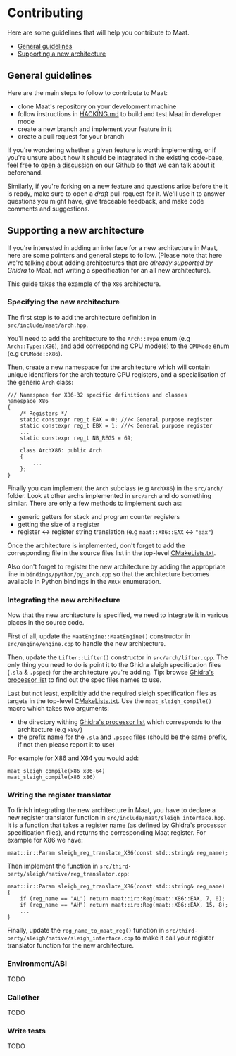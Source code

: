 # Contributing

Here are some guidelines that will help you contribute to Maat.

- [General guidelines](#general-guidelines)
- [Supporting a new architecture](#support-new-arch)

## General guidelines

Here are the main steps to follow to contribute to Maat:

- clone Maat's repository on your development machine
- follow instructions in [HACKING.md](./HACKING.md) to build and test Maat in developer mode
- create a new branch and implement your feature in it
- create a pull request for your branch

If you're wondering whether a given feature is worth implementing, or if you're unsure about how it should be integrated in the existing code-base, feel free to [open a discussion](https://github.com/trailofbits/maat/discussions) on our Github so that we can talk about it beforehand.

Similarly, if you're forking on a new feature and questions arise before the it is ready, make sure to open a _draft_ pull request for it. We'll use it to answer questions you might have, give traceable feedback, and make code comments and suggestions.


## <a name="support-new-arch"></a> Supporting a new architecture

If you're interested in adding an interface for a new architecture in Maat, here are some pointers and general steps to follow. (Please note that here we're talking about adding architectures that are _already supported by Ghidra_ to Maat, not writing a specification for an all new architecture).

This guide takes the example of the `X86` architecture.

### Specifying the new architecture

The first step is to add the architecture definition in `src/include/maat/arch.hpp`.

You'll need to add the architecture to the `Arch::Type` enum (e.g `Arch::Type::X86`), and add
corresponding CPU mode(s) to the `CPUMode` enum (e.g `CPUMode::X86`).

Then, create a new namespace for the architecture which will contain unique identifiers for the architecture CPU registers, and a specialisation of the generic `Arch` class:

```
/// Namespace for X86-32 specific definitions and classes
namespace X86
{
    /* Registers */
    static constexpr reg_t EAX = 0; ///< General purpose register
    static constexpr reg_t EBX = 1; ///< General purpose register
    ...
    static constexpr reg_t NB_REGS = 69;

    class ArchX86: public Arch
    {
        ...
    };
}
```

Finally you can implement the `Arch` subclass (e.g `ArchX86`) in the `src/arch/` folder. Look at other archs implemented in `src/arch` and do something similar. There are only a few methods to implement such as:

- generic getters for stack and program counter registers
- getting the size of a register
- register <-> register string translation (e.g `maat::X86::EAX` <-> `"eax"`)

Once the architecture is implemented, don't forget to add the corresponding file in the
source files list in the top-level [CMakeLists.txt](./CMakeLists.txt).

Also don't forget to register the new architecture by adding the appropriate line in
`bindings/python/py_arch.cpp` so that the architecture becomes available in Python bindings
in the `ARCH` enumeration.

### Integrating the new architecture

Now that the new architecture is specified, we need to integrate it in various places
in the source code.

First of all, update the `MaatEngine::MaatEngine()` constructor in `src/engine/engine.cpp`
to handle the new architecture.

Then, update the `Lifter::Lifter()` constructor in `src/arch/lifter.cpp`. The only thing you need to do is point it to the Ghidra sleigh specification files (`.sla` & `.pspec`) for the architecture you're adding. Tip: browse [Ghidra's processor list](https://github.com/NationalSecurityAgency/ghidra/tree/master/Ghidra/Processors) to find out the spec files names to use.

Last but not least, explicitly add the required sleigh specification files as targets in the top-level [CMakeLists.txt](./CMakeLists.txt). Use the `maat_sleigh_compile()` macro which takes two arguments:

- the directory withing [Ghidra's processor list](https://github.com/NationalSecurityAgency/ghidra/tree/master/Ghidra/Processors) which corresponds to the architecture (e.g `x86/`)
- the prefix name for the `.sla` and `.pspec` files (should be the same prefix, if not then
please report it to use)

For example for X86 and X64 you would add:
````
maat_sleigh_compile(x86 x86-64)
maat_sleigh_compile(x86 x86)
````


### Writing the register translator

To finish integrating the new architecture in Maat, you have to declare a new register translator function in `src/include/maat/sleigh_interface.hpp`.  It is a function that takes a register name (as defined by Ghidra's processor specification files), and returns the corresponding Maat register. For example for X86 we have:

```
maat::ir::Param sleigh_reg_translate_X86(const std::string& reg_name);
```

Then implement the function in `src/third-party/sleigh/native/reg_translator.cpp`:

```
maat::ir::Param sleigh_reg_translate_X86(const std::string& reg_name)
{
    if (reg_name == "AL") return maat::ir::Reg(maat::X86::EAX, 7, 0);
    if (reg_name == "AH") return maat::ir::Reg(maat::X86::EAX, 15, 8);
    ...
}
```

Finally, update the `reg_name_to_maat_reg()` function in `src/third-party/sleigh/native/sleigh_interface.cpp` to make it call your register translator function for the new architecture.

### Environment/ABI
TODO

### Callother
TODO

### Write tests
TODO